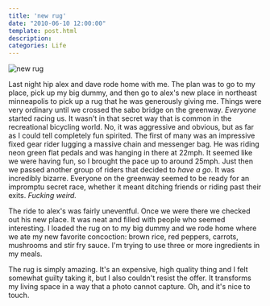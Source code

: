 ```yaml
---
title: 'new rug'
date: "2010-06-10 12:00:00"
template: post.html
description: 
categories: Life
---
```


![new rug](http://f.slowtheory.com/4689497786_0a8420387e.jpg "new rug")  
  
Last night hip alex and dave rode home with me. The plan was to go to my place, pick up my big dummy, and then go to alex's new place in northeast minneapolis to pick up a rug that he was generously giving me. Things were very ordinary until we crossed the sabo bridge on the greenway. *Everyone* started racing us. It wasn't in that secret way that is common in the recreational bicycling world. No, it was aggressive and obvious, but as far as I could tell completely fun spirited. The first of many was an impressive fixed gear rider lugging a massive chain and messenger bag. He was riding neon green flat pedals and was hanging in there at 22mph. It seemed like we were having fun, so I brought the pace up to around 25mph. Just then we passed another group of riders that decided to *have a go*. It was incredibly bizarre. Everyone on the greenway seemed to be ready for an impromptu secret race, whether it meant ditching friends or riding past their exits. *Fucking weird.*  
  
The ride to alex's was fairly uneventful. Once we were there we checked out his new place. It was neat and filled with people who seemed interesting. I loaded the rug on to my big dummy and we rode home where we ate my new favorite concoction: brown rice, red peppers, carrots, mushrooms and stir fry sauce. I'm trying to use three or more ingredients in my meals.  
  
The rug is simply amazing. It's an expensive, high quality thing and I felt somewhat guilty taking it, but I also couldn't resist the offer. It transforms my living space in a way that a photo cannot capture. Oh, and it's nice to touch.